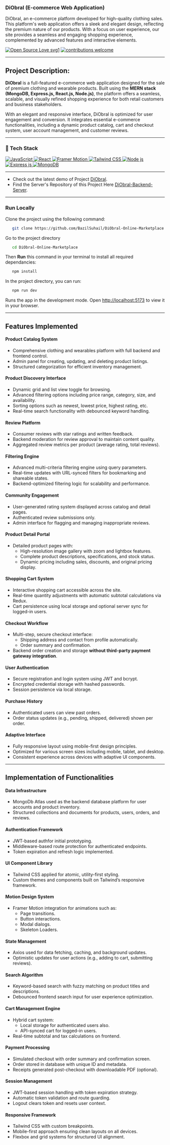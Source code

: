 ### DiObral (E-commerce Web Application)
DiObral, an e-commerce platform developed for high-quality clothing sales. This platform's web application offers a sleek and elegant design, reflecting the premium nature of our products. With a focus on user experience, our site provides a seamless and engaging shopping experience, complemented by advanced features and interactive elements.


[![Open Source Love svg1](https://badges.frapsoft.com/os/v1/open-source.svg?v=103)](#)
[![contributions welcome](https://img.shields.io/badge/contributions-welcome-brightgreen.svg?style=flat&label=Contributions&colorA=red&colorB=black	)](#)

---

## Project Description:

**DiObral** is a full-featured e-commerce web application designed for the sale of premium clothing and wearable products. Built using the **MERN stack (MongoDB, Express.js, React.js, Node.js)**, the platform offers a seamless, scalable, and visually refined shopping experience for both retail customers and business stakeholders.

With an elegant and responsive interface, DiObral is optimized for user engagement and conversion. It integrates essential e-commerce functionalities, including a dynamic product catalog, cart and checkout system, user account management, and customer reviews.

---


### 🤖 Tech Stack 
 <a href="#"> 
  <img alt="JavaScript" src="https://img.shields.io/badge/javascript%20-%23323330.svg?&style=for-the-badge&logo=javascript&logoColor=%23F7DF1E"/>  
  <img alt="React" src="https://img.shields.io/badge/React-%2361DAFB.svg?&style=for-the-badge&logo=react&logoColor=white"/> 
  <img alt="Framer Motion" src="https://img.shields.io/badge/Framer%20Motion-%23ED5A9F.svg?&style=for-the-badge&logo=framer&logoColor=white"/>
  <img alt="Tailwind CSS" src="https://img.shields.io/badge/Tailwind%20CSS-%2306B6D4.svg?&style=for-the-badge&logo=tailwindcss&logoColor=white"/>
<img alt="Node js" src="https://img.shields.io/badge/Node.js-%23339933.svg?&style=for-the-badge&logo=node.js&logoColor=white"/> 
<img alt="Express js" src="https://img.shields.io/badge/Express.js-%23000000.svg?&style=for-the-badge&logo=express&logoColor=white"/>   
<img alt="MongoDB" src ="https://img.shields.io/badge/MongoDB-%234ea94b.svg?&style=for-the-badge&logo=mongodb&logoColor=white"/> 
 </a>


 ---
- Check out the latest demo of Project [DiObral](https://texleath.netlify.app/). 
- Find the Server's Repository of this Project Here [DiObral-Backend-Server](https://github.com/BazilSuhail/DiObral-Server). 

---


### Run Locally
Clone the project using the following command:
```bash
   git clone https://github.com/BazilSuhail/DiObral-Online-Marketplace.git
```
Go to the project directory
```bash
   cd DiObral-Online-Marketplace
```
Then **Run** this command in your terminal to install all required dependancies:
```bash
   npm install
```
In the project directory, you can run:
```bash
   npm run dev
``` 
Runs the app in the development mode.
Open [http://localhost:5173](http://localhost:5173) to view it in your browser.

---


## Features Implemented

#### Product Catalog System
- Comprehensive clothing and wearables platform with full backend and frontend control.
- Admin panel for creating, updating, and deleting product listings.
- Structured categorization for efficient inventory management.

#### Product Discovery Interface
- Dynamic grid and list view toggle for browsing.
- Advanced filtering options including price range, category, size, and availability.
- Sorting options such as newest, lowest price, highest rating, etc.
- Real-time search functionality with debounced keyword handling.

#### Review Platform
- Consumer reviews with star ratings and written feedback.
- Backend moderation for review approval to maintain content quality.
- Aggregated review metrics per product (average rating, total reviews).

#### Filtering Engine
- Advanced multi-criteria filtering engine using query parameters.
- Real-time updates with URL-synced filters for bookmarking and shareable states.
- Backend-optimized filtering logic for scalability and performance.

#### Community Engagement
- User-generated rating system displayed across catalog and detail pages.
- Authenticated review submissions only.
- Admin interface for flagging and managing inappropriate reviews.

#### Product Detail Portal
- Detailed product pages with:
  - High-resolution image gallery with zoom and lightbox features.
  - Complete product descriptions, specifications, and stock status.
  - Dynamic pricing including sales, discounts, and original pricing display.

#### Shopping Cart System
- Interactive shopping cart accessible across the site.
- Real-time quantity adjustments with automatic subtotal calculations via Redux.
- Cart persistence using local storage and optional server sync for logged-in users.

#### Checkout Workflow
- Multi-step, secure checkout interface:
  - Shipping address and contact from profile automatically.
  - Order summary and confirmation.
- Backend order creation and storage **without third-party payment gateway integration**.

#### User Authentication
- Secure registration and login system using JWT and bcrypt.
- Encrypted credential storage with hashed passwords.
- Session persistence via local storage.

#### Purchase History
- Authenticated users can view past orders.
- Order status updates (e.g., pending, shipped, delivered) shown per order. 

#### Adaptive Interface
- Fully responsive layout using mobile-first design principles.
- Optimized for various screen sizes including mobile, tablet, and desktop.
- Consistent experience across devices with adaptive UI components.

---

## Implementation of Functionalities

#### Data Infrastructure
- MongoDb Atlas used as the backend database platform for user accounts and product inventory.
- Structured collections and documents for products, users, orders, and reviews.

#### Authentication Framework
- JWT-based authfor initial prototyping.
- Middleware-based route protection for authenticated endpoints.
- Token expiration and refresh logic implemented.

#### UI Component Library
- Tailwind CSS applied for atomic, utility-first styling.
- Custom themes and components built on Tailwind’s responsive framework.

#### Motion Design System
- Framer Motion integration for animations such as:
  - Page transitions.
  - Button interactions.
  - Modal dialogs.
  - Skeleton Loaders.

#### State Management
- Axios used for data fetching, caching, and background updates.
- Optimistic updates for user actions (e.g., adding to cart, submitting reviews).

#### Search Algorithm
- Keyword-based search with fuzzy matching on product titles and descriptions. 
- Debounced frontend search input for user experience optimization.

#### Cart Management Engine
- Hybrid cart system:
  - Local storage for authenticated users also.
  - API-synced cart for logged-in users.
- Real-time subtotal and tax calculations on frontend.

#### Payment Processing
- Simulated checkout with order summary and confirmation screen.
- Order stored in database with unique ID and metadata.
- Receipts generated post-checkout with downloadable PDF (optional).

#### Session Management
- JWT-based session handling with token expiration strategy.
- Automatic token validation and route guarding.
- Logout clears token and resets user context.

#### Responsive Framework
- Tailwind CSS with custom breakpoints.
- Mobile-first approach ensuring clean layouts on all devices.
- Flexbox and grid systems for structured UI alignment.
